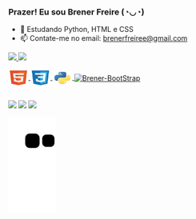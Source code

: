 ### Prazer! Eu sou Brener Freire (◔◡◔)

- 🌱 Estudando Python, HTML e CSS
- 📫 Contate-me no email: brenerfreiree@gmail.com

<div>
  <a href="https://github.com/BrenerReis">
  <img src="https://github-readme-stats.vercel.app/api?username=BrenerFreire&show_icons=true&theme=tokyonight&include_all_commits=true&count_private=true"/>
  <img src="https://github-readme-stats.vercel.app/api/top-langs/?username=BrenerFreire&layout=compact&langs_count=7&theme=tokyonight"/>
</div>
<div style="display: inline_block"><br>
  <img align="center" alt="Brener-HTML" height="30" width="40" src="https://raw.githubusercontent.com/devicons/devicon/master/icons/html5/html5-original.svg">
  <img align="center" alt="Brener-CSS" height="30" width="40" src="https://raw.githubusercontent.com/devicons/devicon/master/icons/css3/css3-original.svg">
  <img align="center" alt="Brener-Python" height="30" width="40" src="https://raw.githubusercontent.com/devicons/devicon/master/icons/python/python-original.svg"> 
  <img align="center" alt="Brener-BootStrap" height="30" widht="40" src="https://cdn.jsdelivr.net/gh/devicons/devicon/icons/bootstrap/bootstrap-plain-wordmark.svg">
</div>

  ##
  
<div> 
  <a href="https://www.instagram.com/brenerfreire/" target="_blank"><img src="https://img.shields.io/badge/-Instagram-%23E4405F?style=for-the-badge&logo=instagram&logoColor=white" target="_blank"></a>
  <a href = "mailto:brenerfreiree@gmail.com"><img src="https://img.shields.io/badge/-Gmail-%23333?style=for-the-badge&logo=gmail&logoColor=white" target="_blank"></a>
  <a href="https://www.linkedin.com/in/brener-freire-058950230/" target="_blank"><img src="https://img.shields.io/badge/-LinkedIn-%230077B5?style=for-the-badge&logo=linkedin&logoColor=white" target="_blank"></a> 
 
 ![Snake animation](https://github.com/BrenerReis/brenerreis/blob/output/github-contribution-grid-snake.svg)
 
</div>
  
  
